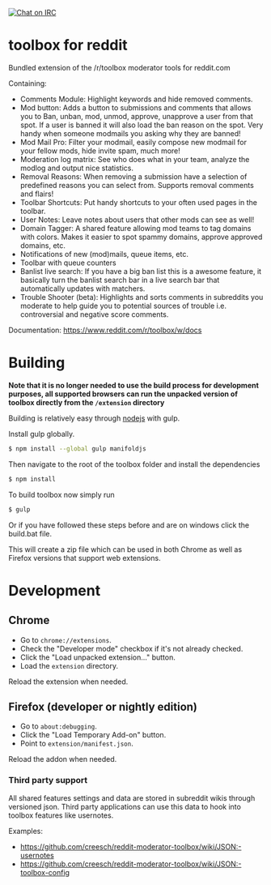 [![Chat on IRC](https://img.shields.io/badge/irc-%23toolbox-blue.svg)](http://webchat.snoonet.org/#toolbox)

toolbox for reddit
========================

Bundled extension of the /r/toolbox moderator tools for reddit.com

Containing:
- Comments Module: Highlight keywords and hide removed comments.
- Mod button: Adds a button to submissions and comments that allows you to Ban, unban, mod, unmod, approve, unapprove a user from that spot. If a user is banned it will also load the ban reason on the spot. Very handy when someone modmails you asking why they are banned!
- Mod Mail Pro: Filter your modmail, easily compose new modmail for your fellow mods, hide invite spam, much more!
- Moderation log matrix: See who does what in your team, analyze the modlog and output nice statistics.
- Removal Reasons: When removing a submission have a selection of predefined reasons you can select from. Supports removal comments and flairs!
- Toolbar Shortcuts: Put handy shortcuts to your often used pages in the toolbar.
- User Notes: Leave notes about users that other mods can see as well!
- Domain Tagger: A shared feature allowing mod teams to tag domains with colors. Makes it easier to spot spammy domains, approve approved domains, etc.
- Notifications of new (mod)mails, queue items, etc.
- Toolbar with queue counters
- Banlist live search: If you have a big ban list this is a awesome feature, it basically turn the banlist search bar in a live search bar that automatically updates with matchers.
- Trouble Shooter (beta): Highlights and sorts comments in subreddits you moderate to help guide you to potential sources of trouble i.e. controversial and negative score comments.

Documentation: https://www.reddit.com/r/toolbox/w/docs


# Building

**Note that it is no longer needed to use the build process for development purposes, all supported browsers can run the unpacked version of toolbox directly from the `/extension` directory**

Building is relatively easy through [nodejs](https://nodejs.org/) with gulp.

Install gulp globally.

```sh
$ npm install --global gulp manifoldjs
```

Then navigate to the root of the toolbox folder and install the dependencies

```sh
$ npm install
```

To build toolbox now simply run

```sh
$ gulp
```

Or if you have followed these steps before and are on windows click the build.bat file.

This will create a zip file which can be used in both Chrome as well as Firefox versions that support web extensions.

# Development

## Chrome

- Go to `chrome://extensions`.
- Check the "Developer mode" checkbox if it's not already checked.
- Click the "Load unpacked extension..." button.
- Load the `extension` directory.

Reload the extension when needed.

## Firefox (developer or nightly edition)

- Go to `about:debugging`.
- Click the "Load Temporary Add-on" button.
- Point to `extension/manifest.json`.

Reload the addon when needed.

### Third party support

All shared features settings and data are stored in subreddit wikis through versioned json. Third party applications can use this data to hook into toolbox features like usernotes.

Examples:

- https://github.com/creesch/reddit-moderator-toolbox/wiki/JSON:-usernotes
- https://github.com/creesch/reddit-moderator-toolbox/wiki/JSON:-toolbox-config
